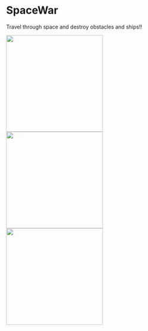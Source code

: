 # SpaceWar
Travel through space and destroy obstacles and ships!!

<img src="http://linhtt.dev.ows.vn/images/1.png"  width="260px"/>
<img src="http://linhtt.dev.ows.vn/images/3.png"  width="260px"/>
<img src="http://linhtt.dev.ows.vn/images/2.png"  width="260px"/>
